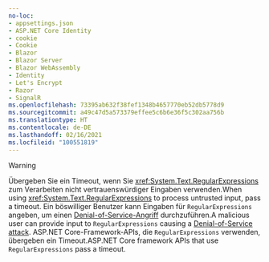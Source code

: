 ```yaml
---
no-loc:
- appsettings.json
- ASP.NET Core Identity
- cookie
- Cookie
- Blazor
- Blazor Server
- Blazor WebAssembly
- Identity
- Let's Encrypt
- Razor
- SignalR
ms.openlocfilehash: 73395ab632f38fef1348b4657770eb52db5778d9
ms.sourcegitcommit: a49c47d5a573379effee5c6b6e36f5c302aa756b
ms.translationtype: HT
ms.contentlocale: de-DE
ms.lasthandoff: 02/16/2021
ms.locfileid: "100551819"
---
```

> [!WARNING]
> <span data-ttu-id="7fddb-101">Übergeben Sie ein Timeout, wenn Sie <xref:System.Text.RegularExpressions> zum Verarbeiten nicht vertrauenswürdiger Eingaben verwenden.</span><span class="sxs-lookup"><span data-stu-id="7fddb-101">When using <xref:System.Text.RegularExpressions> to process untrusted input, pass a timeout.</span></span> <span data-ttu-id="7fddb-102">Ein böswilliger Benutzer kann Eingaben für `RegularExpressions` angeben, um einen [Denial-of-Service-Angriff](https://www.us-cert.gov/ncas/tips/ST04-015) durchzuführen.</span><span class="sxs-lookup"><span data-stu-id="7fddb-102">A malicious user can provide input to `RegularExpressions` causing a [Denial-of-Service attack](https://www.us-cert.gov/ncas/tips/ST04-015).</span></span> <span data-ttu-id="7fddb-103">ASP.NET Core-Framework-APIs, die `RegularExpressions` verwenden, übergeben ein Timeout.</span><span class="sxs-lookup"><span data-stu-id="7fddb-103">ASP.NET Core framework APIs that use `RegularExpressions` pass a timeout.</span></span>